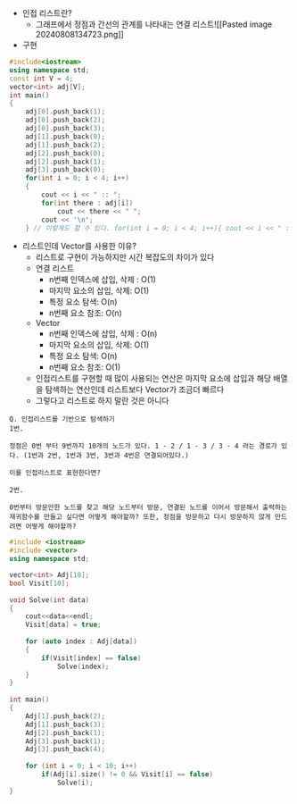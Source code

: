 - 인접 리스트란?
	- 그래프에서 정점과 간선의 관계를 나타내는 연결 리스트![[Pasted image 20240808134723.png]]
- 구현
```C++
#include<iostream> 
using namespace std; 
const int V = 4; 
vector<int> adj[V]; 
int main()
{ 
	adj[0].push_back(1); 
	adj[0].push_back(2); 
	adj[0].push_back(3); 
	adj[1].push_back(0); 
	adj[1].push_back(2); 
	adj[2].push_back(0); 
	adj[2].push_back(1); 
	adj[3].push_back(0); 
	for(int i = 0; i < 4; i++)
	{ 
		cout << i << " :: "; 
		for(int there : adj[i])
			cout << there << " "; 
		cout << '\n';
	} // 이렇게도 할 수 있다. for(int i = 0; i < 4; i++){ cout << i << " :: "; for(int j = 0; j < adj[i].size(); j++){ cout << adj[i][j] << " "; } cout << '\n'; } }
```
- 리스트인데 Vector를 사용한 이유?
	- 리스트로 구현이 가능하지만 시간 복잡도의 차이가 있다
	- 연결 리스트
		- n번째 인덱스에 삽입, 삭제 : O(1)
		- 마지막 요소의 삽입, 삭제: O(1)
		- 특정 요소 탐색: O(n)
		- n번째 요소 참조: O(n)
	- Vector
		- n번째 인덱스에 삽입, 삭제 : O(n)
		- 마지막 요소의 삽입, 삭제: O(1)
		- 특정 요소 탐색: O(n)
		- n번째 요소 참조: O(1)
	- 인접리스트를 구현할 때 많이 사용되는 연산은 마지막 요소에 삽입과 해당 배열을 탐색하는 연산인데 리스트보다 Vector가 조금더 빠르다
	- 그렇다고 리스트로 하지 말란 것은 아니다
```
Q. 인접리스트를 기반으로 탐색하기
1번.

정점은 0번 부터 9번까지 10개의 노드가 있다. 1 - 2 / 1 - 3 / 3 - 4 라는 경로가 있다. (1번과 2번, 1번과 3번, 3번과 4번은 연결되어있다.)

이를 인접리스트로 표현한다면?

2번.

0번부터 방문안한 노드를 찾고 해당 노드부터 방문, 연결된 노드를 이어서 방문해서 출력하는 재귀함수를 만들고 싶다면 어떻게 해야할까? 또한, 정점을 방문하고 다시 방문하지 않게 만드려면 어떻게 해야할까?
```
```C++
#include <iostream>
#include <vector>
using namespace std;

vector<int> Adj[10];
bool Visit[10];
  
void Solve(int data)
{
    cout<<data<<endl;
    Visit[data] = true;
  
    for (auto index : Adj[data])
    {
        if(Visit[index] == false)
            Solve(index);
    }
}
  
int main()
{
    Adj[1].push_back(2);
    Adj[1].push_back(3);
    Adj[2].push_back(1);
    Adj[3].push_back(1);
    Adj[3].push_back(4);
  
    for (int i = 0; i < 10; i++)
        if(Adj[i].size() != 0 && Visit[i] == false)
            Solve(i);
}
```